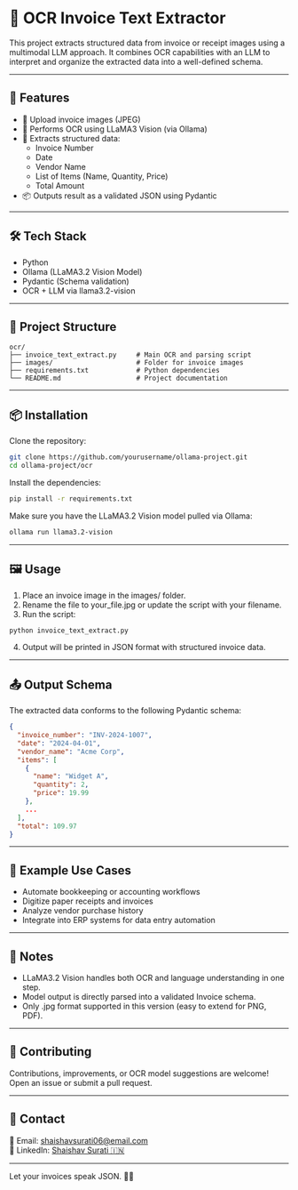 # 🧾 OCR Invoice Text Extractor

This project extracts structured data from invoice or receipt images using a multimodal LLM approach. It combines OCR capabilities with an LLM to interpret and organize the extracted data into a well-defined schema.

---

## 🚀 Features

- 📸 Upload invoice images (JPEG)
- 🧠 Performs OCR using LLaMA3 Vision (via Ollama)
- 🧾 Extracts structured data:
  - Invoice Number
  - Date
  - Vendor Name
  - List of Items (Name, Quantity, Price)
  - Total Amount
- 📦 Outputs result as a validated JSON using Pydantic

---

## 🛠️ Tech Stack

- Python
- Ollama (LLaMA3.2 Vision Model)
- Pydantic (Schema validation)
- OCR + LLM via llama3.2-vision

---

## 📁 Project Structure

```
ocr/
├── invoice_text_extract.py     # Main OCR and parsing script
├── images/                     # Folder for invoice images
├── requirements.txt            # Python dependencies
└── README.md                   # Project documentation
```

---

## 📦 Installation

Clone the repository:

```bash
git clone https://github.com/yourusername/ollama-project.git
cd ollama-project/ocr
```

Install the dependencies:

```bash
pip install -r requirements.txt
```

Make sure you have the LLaMA3.2 Vision model pulled via Ollama:

```bash
ollama run llama3.2-vision
```

---

## 🖼️ Usage

1. Place an invoice image in the images/ folder.
2. Rename the file to your_file.jpg or update the script with your filename.
3. Run the script:

```bash
python invoice_text_extract.py
```

4. Output will be printed in JSON format with structured invoice data.

---

## 📤 Output Schema

The extracted data conforms to the following Pydantic schema:

```json
{
  "invoice_number": "INV-2024-1007",
  "date": "2024-04-01",
  "vendor_name": "Acme Corp",
  "items": [
    {
      "name": "Widget A",
      "quantity": 2,
      "price": 19.99
    },
    ...
  ],
  "total": 109.97
}
```

---

## 🧪 Example Use Cases

- Automate bookkeeping or accounting workflows
- Digitize paper receipts and invoices
- Analyze vendor purchase history
- Integrate into ERP systems for data entry automation

---

## 📌 Notes

- LLaMA3.2 Vision handles both OCR and language understanding in one step.
- Model output is directly parsed into a validated Invoice schema.
- Only .jpg format supported in this version (easy to extend for PNG, PDF).

---

## 🤝 Contributing

Contributions, improvements, or OCR model suggestions are welcome! Open an issue or submit a pull request.

---

## 📧 Contact

📨 Email: shaishavsurati06@email.com  
🔗 LinkedIn: [Shaishav Surati 🇮🇳](https://linkedin.com/in/shaishavsurati)

---

Let your invoices speak JSON. 💼🤖
